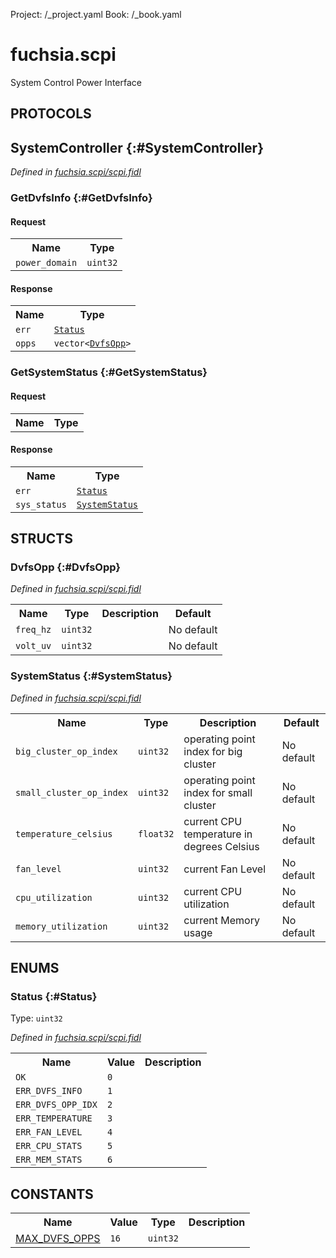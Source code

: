 Project: /_project.yaml
Book: /_book.yaml

# fuchsia.scpi

 System Control Power Interface

## **PROTOCOLS**

## SystemController {:#SystemController}
*Defined in [fuchsia.scpi/scpi.fidl](https://fuchsia.googlesource.com/fuchsia/+/master/sdk/fidl/fuchsia.scpi/scpi.fidl#55)*


### GetDvfsInfo {:#GetDvfsInfo}


#### Request
<table>
    <tr><th>Name</th><th>Type</th></tr>
    <tr>
            <td><code>power_domain</code></td>
            <td>
                <code>uint32</code>
            </td>
        </tr></table>


#### Response
<table>
    <tr><th>Name</th><th>Type</th></tr>
    <tr>
            <td><code>err</code></td>
            <td>
                <code><a class='link' href='#Status'>Status</a></code>
            </td>
        </tr><tr>
            <td><code>opps</code></td>
            <td>
                <code>vector&lt;<a class='link' href='#DvfsOpp'>DvfsOpp</a>&gt;</code>
            </td>
        </tr></table>

### GetSystemStatus {:#GetSystemStatus}


#### Request
<table>
    <tr><th>Name</th><th>Type</th></tr>
    </table>


#### Response
<table>
    <tr><th>Name</th><th>Type</th></tr>
    <tr>
            <td><code>err</code></td>
            <td>
                <code><a class='link' href='#Status'>Status</a></code>
            </td>
        </tr><tr>
            <td><code>sys_status</code></td>
            <td>
                <code><a class='link' href='#SystemStatus'>SystemStatus</a></code>
            </td>
        </tr></table>



## **STRUCTS**

### DvfsOpp {:#DvfsOpp}
*Defined in [fuchsia.scpi/scpi.fidl](https://fuchsia.googlesource.com/fuchsia/+/master/sdk/fidl/fuchsia.scpi/scpi.fidl#29)*





<table>
    <tr><th>Name</th><th>Type</th><th>Description</th><th>Default</th></tr><tr>
            <td><code>freq_hz</code></td>
            <td>
                <code>uint32</code>
            </td>
            <td></td>
            <td>No default</td>
        </tr><tr>
            <td><code>volt_uv</code></td>
            <td>
                <code>uint32</code>
            </td>
            <td></td>
            <td>No default</td>
        </tr>
</table>

### SystemStatus {:#SystemStatus}
*Defined in [fuchsia.scpi/scpi.fidl](https://fuchsia.googlesource.com/fuchsia/+/master/sdk/fidl/fuchsia.scpi/scpi.fidl#34)*





<table>
    <tr><th>Name</th><th>Type</th><th>Description</th><th>Default</th></tr><tr>
            <td><code>big_cluster_op_index</code></td>
            <td>
                <code>uint32</code>
            </td>
            <td> operating point index for big cluster
</td>
            <td>No default</td>
        </tr><tr>
            <td><code>small_cluster_op_index</code></td>
            <td>
                <code>uint32</code>
            </td>
            <td> operating point index for small cluster
</td>
            <td>No default</td>
        </tr><tr>
            <td><code>temperature_celsius</code></td>
            <td>
                <code>float32</code>
            </td>
            <td> current CPU temperature in degrees Celsius
</td>
            <td>No default</td>
        </tr><tr>
            <td><code>fan_level</code></td>
            <td>
                <code>uint32</code>
            </td>
            <td> current Fan Level
</td>
            <td>No default</td>
        </tr><tr>
            <td><code>cpu_utilization</code></td>
            <td>
                <code>uint32</code>
            </td>
            <td> current CPU utilization
</td>
            <td>No default</td>
        </tr><tr>
            <td><code>memory_utilization</code></td>
            <td>
                <code>uint32</code>
            </td>
            <td> current Memory usage
</td>
            <td>No default</td>
        </tr>
</table>



## **ENUMS**

### Status {:#Status}
Type: <code>uint32</code>

*Defined in [fuchsia.scpi/scpi.fidl](https://fuchsia.googlesource.com/fuchsia/+/master/sdk/fidl/fuchsia.scpi/scpi.fidl#10)*



<table>
    <tr><th>Name</th><th>Value</th><th>Description</th></tr><tr>
            <td><code>OK</code></td>
            <td><code>0</code></td>
            <td></td>
        </tr><tr>
            <td><code>ERR_DVFS_INFO</code></td>
            <td><code>1</code></td>
            <td></td>
        </tr><tr>
            <td><code>ERR_DVFS_OPP_IDX</code></td>
            <td><code>2</code></td>
            <td></td>
        </tr><tr>
            <td><code>ERR_TEMPERATURE</code></td>
            <td><code>3</code></td>
            <td></td>
        </tr><tr>
            <td><code>ERR_FAN_LEVEL</code></td>
            <td><code>4</code></td>
            <td></td>
        </tr><tr>
            <td><code>ERR_CPU_STATS</code></td>
            <td><code>5</code></td>
            <td></td>
        </tr><tr>
            <td><code>ERR_MEM_STATS</code></td>
            <td><code>6</code></td>
            <td></td>
        </tr></table>











## **CONSTANTS**

<table>
    <tr><th>Name</th><th>Value</th><th>Type</th><th>Description</th></tr><tr>
            <td><a href="https://fuchsia.googlesource.com/fuchsia/+/master/sdk/fidl/fuchsia.scpi/scpi.fidl#8">MAX_DVFS_OPPS</a></td>
            <td>
                    <code>16</code>
                </td>
                <td><code>uint32</code></td>
            <td></td>
        </tr>
    
</table>

